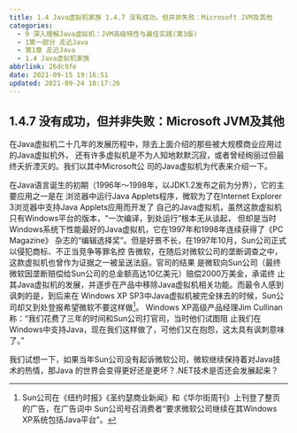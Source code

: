 ```yaml
---
title: 1.4 Java虚拟机家族 1.4.7 没有成功，但并非失败：Microsoft JVM及其他
categories: 
  - 9 深入理解Java虛拟机：JVM高级特性与最佳实践(第3版)
  - 1第一部分 走近Java
  - 第1章 走近Java
  - 1.4 Java虚拟机家族
abbrlink: 26dc9fe
date: 2021-09-15 19:16:51
updated: 2021-09-24 10:17:26
---
```

## 1.4.7 没有成功，但并非失败：Microsoft JVM及其他
在Java虚拟机二十几年的发展历程中，除去上面介绍的那些被大规模商业应用过的Java虚拟机外， 还有许多虚拟机是不为人知地默默沉寂，或者曾经绚丽过但最终夭折湮灭的。我们以其中Microsoft公 司的Java虚拟机为代表来介绍一下。

在Java语言诞生的初期（1996年～1998年，以JDK1.2发布之前为分界），它的主要应用之一是在 浏览器中运行Java Applets程序，微软为了在Internet Explorer 3浏览器中支持Java Applets应用而开发了 自己的Java虚拟机，虽然这款虚拟机只有Windows平台的版本，“一次编译，到处运行”根本无从谈起， 但却是当时Windows系统下性能最好的Java虚拟机，它在1997年和1998年连续获得了《PC Magazine》 杂志的“编辑选择奖”。但是好景不长，在1997年10月，Sun公司正式以侵犯商标、不正当竞争等罪名控 告微软，在随后对微软公司的垄断调查之中，这款虚拟机也曾作为证据之一被呈送法庭。官司的结果 是微软向Sun公司（最终微软因垄断赔偿给Sun公司的总金额高达10亿美元）赔偿2000万美金，承诺终 止其Java虚拟机的发展，并逐步在产品中移除Java虚拟机相关功能。而最令人感到讽刺的是，到后来在 Windows XP SP3中Java虚拟机被完全抹去的时候，Sun公司却又到处登报希望微软不要这样做[^1]。 Windows XP高级产品经理Jim Cullinan称：“我们花费了三年的时间和Sun公司打官司，当时他们试图阻 止我们在Windows中支持Java，现在我们这样做了，可他们又在抱怨，这太具有讽刺意味了。”

我们试想一下，如果当年Sun公司没有起诉微软公司，微软继续保持着对Java技术的热情，那Java 的世界会变得更好还是更坏？.NET技术是否还会发展起来？

[^1]: Sun公司在《纽约时报》《圣约瑟商业新闻》和《华尔街周刊》上刊登了整页的广告，在广告词中 Sun公司号召消费者“要求微软公司继续在其Windows XP系统包括Java平台”。
